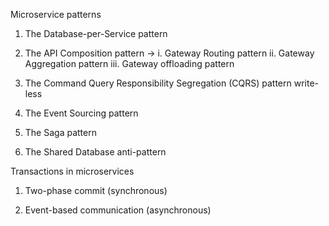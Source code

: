 Microservice patterns 

1. The Database-per-Service pattern

2. The API Composition pattern -> i. Gateway Routing pattern ii. Gateway Aggregation pattern iii. Gateway offloading pattern

3. The Command Query Responsibility Segregation (CQRS) pattern  write-less

4. The Event Sourcing pattern

5. The Saga pattern

6. The Shared Database anti-pattern



Transactions in microservices

1. Two-phase commit (synchronous)

2. Event-based communication (asynchronous)
